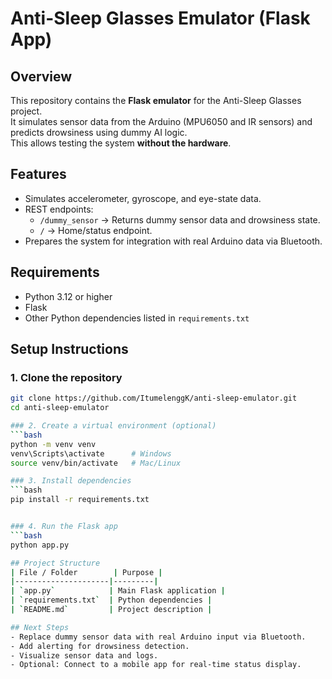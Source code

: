 # Anti-Sleep Glasses Emulator (Flask App)

## Overview
This repository contains the **Flask emulator** for the Anti-Sleep Glasses project.  
It simulates sensor data from the Arduino (MPU6050 and IR sensors) and predicts drowsiness using dummy AI logic.  
This allows testing the system **without the hardware**.

## Features
- Simulates accelerometer, gyroscope, and eye-state data.
- REST endpoints:
  - `/dummy_sensor` → Returns dummy sensor data and drowsiness state.
  - `/` → Home/status endpoint.
- Prepares the system for integration with real Arduino data via Bluetooth.

## Requirements
- Python 3.12 or higher
- Flask
- Other Python dependencies listed in `requirements.txt`

## Setup Instructions

### 1. Clone the repository
```bash
git clone https://github.com/ItumelenggK/anti-sleep-emulator.git
cd anti-sleep-emulator

### 2. Create a virtual environment (optional)
```bash
python -m venv venv
venv\Scripts\activate      # Windows
source venv/bin/activate   # Mac/Linux

### 3. Install dependencies
```bash
pip install -r requirements.txt


### 4. Run the Flask app
```bash
python app.py

## Project Structure
| File / Folder        | Purpose |
|---------------------|---------|
| `app.py`            | Main Flask application |
| `requirements.txt`  | Python dependencies |
| `README.md`         | Project description |

## Next Steps
- Replace dummy sensor data with real Arduino input via Bluetooth.
- Add alerting for drowsiness detection.
- Visualize sensor data and logs.
- Optional: Connect to a mobile app for real-time status display.

